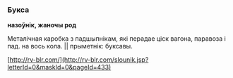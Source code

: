 ### Букса
**назоўнік, жаночы род**

Металічная каробка з падшыпнікам, які перадае ціск вагона, паравоза і пад. на вось кола. || прыметнік: буксавы.

<a rel="author">[http://rv-blr.com/](http://rv-blr.com/slounik.jsp?letterId=0&maskId=0&pageId=433)</a>
